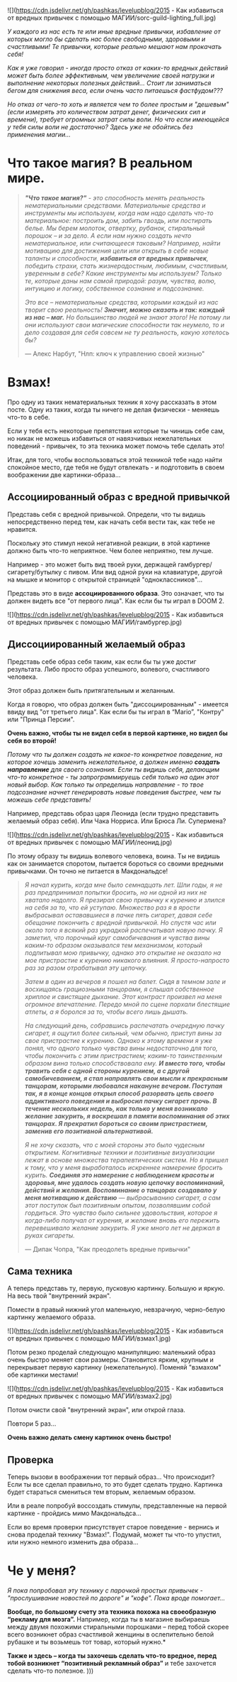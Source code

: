 <!--
Title: Как избавиться от вредных привычек с помощью МАГИИ?
PostId: 2116876239009383511
Published: true
-->

![](https://cdn.jsdelivr.net/gh/pashkas/levelupblog/2015 - Как избавиться от вредных привычек с помощью МАГИИ/sorc-guild-lighting_full.jpg)

*У каждого из нас есть те или иные вредные привычки, избавление от которых могло бы сделать нас более свободными, здоровыми и счастливыми! Те привычки, которые реально мешают нам прокачать себя!*

*Как я уже говорил - иногда просто отказ от каких-то вредных действий может быть более эффективным, чем увеличение своей нагрузки и выполнение некоторых полезных действий…​ Стоит ли заниматься бегом для снижения веса, если очень часто питаешься фастфудом???*

*Но отказ от чего-то хоть и является чем то более простым и "дешевым" (если измерять это количеством затрат денег, физических сил и времени), требует огромных затрат силы воли. Но что если имеющейся у тебя силы воли не достаточно? Здесь уже не обойтись без применения магии…​*

<!--more-->

# Что такое магия? В реальном мире.

> ***"Что такое магия?"** - это способность менять реальность нематериальными средствами. Материальные средства и инструменты мы используем, когда нам надо сделать что-то материальное: построить дом, забить гвоздь, или постирать белье. Мы берем молоток, отвертку, рубанок, стиральный порошок – и за дело. А если нам нужно создать нечто нематериальное, или считающееся таковым? Например, найти мотивацию для достижения цели или открыть в себе новые таланты и способности, **избавиться от вредных привычек**, победить страхи, стать жизнерадостным, любимым, счастливым, уверенным в себе? Какие инструменты мы используем? Только те, которые даны нам самой природой: разум, чувства, волю, интуицию и логику, собственное сознание и подсознание.*
>
> *Это все – нематериальные средства, которыми каждый из нас творит свою реальность! **Значит, можно сказать и так: каждый из нас – маг.** Но большинство людей не знают этого! Не потому ли они используют свои магические способности так неумело, то и дело создавая для себя совсем не ту реальность, какую хотелось бы?*
>
> — Алекс Нарбут, "Нлп: ключ к управлению своей жизнью"

# Взмах!

Про одну из таких нематериальных техник я хочу рассказать в этом посте. Одну из таких, когда ты ничего не делая физически - меняешь что-то в себе.

Если у тебя есть некоторые препятствия которые ты чинишь себе сам, но никак не можешь избавиться от навязчивых нежелательных поведений - привычек, то эта техника может помочь тебе сделать это!

Итак, для того, чтобы воспользоваться этой техникой тебе надо найти спокойное место, где тебя не будут отвлекать - и подготовить в своем воображении две картинки-образа…​

## Ассоциированный образ с вредной привычкой

Представь себя с вредной привычкой. Определи, что ты видишь непосредственно перед тем, как начать себя вести так, как тебе не нравится.

Поскольку это стимул некой негативной реакции, в этой картинке должно быть что-то неприятное. Чем более неприятно, тем лучше.

Например - это может быть вид твоей руки, держащей гамбургер/сигарету/бутылку с пивом. Или вид одной руки на клавиатуре, другой на мышке и монитор с открытой страницей "одноклассников"…​

Представь это в виде **ассоциированного образа**. Это означает, что ты должен видеть все "от первого лица". Как если бы ты играл в DOOM 2.

![](https://cdn.jsdelivr.net/gh/pashkas/levelupblog/2015 - Как избавиться от вредных привычек с помощью МАГИИ/гамбургер.jpg)

## Диссоциированный желаемый образ

Представь себе образ себя таким, как если бы ты уже достиг результата. Либо просто образ успешного, волевого, счастливого человека.

Этот образ должен быть притягательным и желанным.

Когда я говорю, что образ должен быть "диссоциированным" - имеется ввиду вид "от третьего лица". Как если бы ты играл в “Mario”, "Контру" или "Принца Персии".

**Очень важно, чтобы ты не видел себя в первой картинке, но видел бы себя во второй!**

*Потому что ты должен создать не какое-то конкретное поведение, на которое хочешь заменить нежелательное, а должен именно **создать направление** для своего сознания. Если ты видишь себя, делающим что-то конкретное - ты запрограммируешь себя только на один этот новый выбор. Как только ты определишь направление - то твое подсознание начнет генерировать новые поведения быстрее, чем ты можешь себе представить!*

Например, представь образ царя Леонида (если трудно представить желаемый образ себя). Или Чака Норриса. Или Брюса Ли. Супермена?

![](https://cdn.jsdelivr.net/gh/pashkas/levelupblog/2015 - Как избавиться от вредных привычек с помощью МАГИИ/леонид.jpg)

По этому образу ты видишь волевого человека, воина. Ты не видишь как он занимается споротом, пытается бороться со своими вредными привычками. Он точно не питается в Макдональдсе!

> *Я начал курить, когда мне было семнадцать лет. Шли годы, я не раз предпринимал попытки бросить, но ни одной из них не хватало надолго. Я презирал свою привычку к курению и злился на себя за то, что ей уступаю. Множество раз я в ярости выбрасывал остававшиеся в пачке пять сигарет, давая себе обещание покончить с вредной привычкой. Но спустя час или около того я всякий раз украдкой распечатывал новую пачку. Я заметил, что порочный круг самобичевания и чувства вины каким-то образом оказывался тем механизмом, который подпитывал мою привычку, однако это открытие не оказало на мое пристрастие к курению никакого влияния. Я просто-напросто раз за разом отрабатывал эту цепочку.*
>
> *Затем в один из вечеров я пошел на балет. Сидя в темном зале и восхищаясь грациозными танцорами, я слышал собственное хриплое и свистящее дыхание. Этот контраст произвел на меня огромное впечатление. Передо мной по сцене порхали блестящие атлеты, а я боролся за то, чтобы всего лишь дышать.*
>
> *На следующий день, собравшись распечатать очередную пачку сигарет, я ощутил более сильный, чем обычно, приступ вины за свое пристрастие к курению. Однако к этому времени я уже понял, что одного только чувства вины недостаточно для того, чтобы покончить с этим пристрастием; каким-то таинственным образом вина только способствовала ему. **И вместо того, чтобы травить себя с одной стороны курением, а с другой самобичеванием, я стал направлять свои мысли к прекрасным танцорам, которыми любовался накануне вечером. Поступая так, я в конце концов открыл способ разорвать цепь своего аддиктивного поведения и выбросил пачку сигарет прочь. В течение нескольких недель, как только у меня возникало желание закурить, я воскрешал в памяти воспоминания об этих танцорах. Я прекратил бороться со своим пристрастием, заменив его позитивной альтернативой.***
>
> *Я не хочу сказать, что с моей стороны это было чудесным открытием. Когнитивные техники и позитивные визуализации лежат в основе множества терапевтических систем. Но я пришел к тому, что у меня выработалось искреннее намерение бросить курить. **Соединяя это намерение с наблюдением красоты и здоровья, мне удалось создать новую цепочку воспоминаний, действий и желания. Воспоминание о танцорах создавало у меня мотивацию к действию** — выбрасыванию сигарет, а сам этот поступок был позитивным опытом, позволявшим собой гордиться. Это чувство было сильнее удовольствия, которое я когда-либо получал от курения, и желание вновь его пережить перевешивало желание закурить. Я уже много лет не держал в руках сигареты.*
>
> — Дипак Чопра, "Как преодолеть вредные привычки"
> 

## Сама техника

А теперь представь ту, первую, пусковую картинку. Большую и яркую. На весь твой "внутренний экран".

Помести в правый нижний угол маленькую, невзрачную, черно-белую картинку желаемого образа.

![](https://cdn.jsdelivr.net/gh/pashkas/levelupblog/2015 - Как избавиться от вредных привычек с помощью МАГИИ/взмах1.jpg)

Потом резко проделай следующую манипуляцию: маленький образ очень быстро меняет свои размеры. Становится ярким, крупным и перекрывает первую картинку (нежелательную). Поменяй "взмахом" обе картинки местами!

![](https://cdn.jsdelivr.net/gh/pashkas/levelupblog/2015 - Как избавиться от вредных привычек с помощью МАГИИ/взмах2.jpg)

Потом очисти свой "внутренний экран", или открой глаза.

Повтори 5 раз…​

**Очень важно делать смену картинок очень быстро!**

## Проверка

Теперь вызови в воображении тот первый образ…​ Что происходит? Если ты все сделал правильно, то это будет сделать трудно. Картинка будет стараться смениться тем вторым, желаемым образом.

Или в реале попробуй воссоздать стимулы, представленные на первой картинке - пройдись мимо Макдональдса…​

Если во время проверки присутствует старое поведение - вернись и снова проделай технику "Взмах!". Подумай, может ты что-то упустил, или нужно немного изменить два образа…​

# Че у меня?

*Я пока попробовал эту технику с парочкой простых привычек - "прослушивание новостей по дороге" и "кофе". Пока вроде помогает…*

**Вообще, по большому счету эта техника похожа на своеобразную “рекламу для мозга”.** Например, когда ты в магазине выбираешь между двумя похожими стиральными порошками – перед тобой скорее всего возникнет образ счастливой женщины в ослепительно белой рубашке и ты возьмешь тот товар, который нужно.*

**Также и здесь – когда ты захочешь сделать что-то вредное, перед тобой возникнет “позитивный рекламный образ”** и тебе захочется сделать что-то полезное. )))